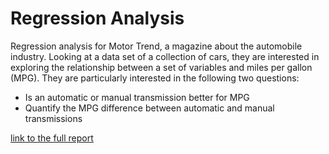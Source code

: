 # Regression Analysis

Regression analysis for Motor Trend, a magazine about the automobile industry. Looking at a data set of a collection of cars, they are interested in exploring the relationship between a set of variables and miles per gallon (MPG). They are particularly interested in the following two questions:

* Is an automatic or manual transmission better for MPG 
* Quantify the MPG difference between automatic and manual transmissions 


[link to the full report](http://rpubs.com/TaePark/697216)
